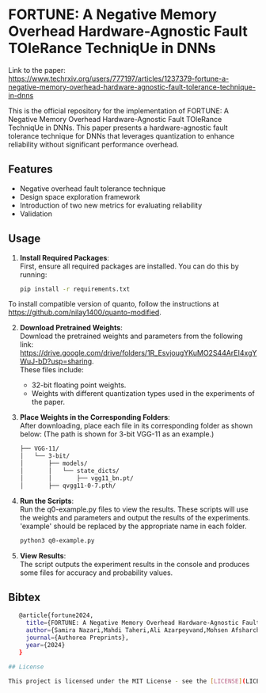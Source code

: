 # FORTUNE: A Negative Memory Overhead Hardware-Agnostic Fault TOleRance TechniqUe in DNNs

Link to the paper:     
https://www.techrxiv.org/users/777197/articles/1237379-fortune-a-negative-memory-overhead-hardware-agnostic-fault-tolerance-technique-in-dnns

This is the official repository for the implementation of FORTUNE: A Negative Memory Overhead Hardware-Agnostic Fault TOleRance TechniqUe in DNNs. This paper presents a hardware-agnostic fault tolerance technique for DNNs that leverages quantization to enhance reliability without significant performance overhead.

## Features
- Negative overhead fault tolerance technique
- Design space exploration framework
- Introduction of two new metrics for evaluating reliability
- Validation


## Usage

1. **Install Required Packages**:  
   First, ensure all required packages are installed. You can do this by running:

   ```bash
   pip install -r requirements.txt

To install compatible version of quanto, follow the instructions at https://github.com/nilay1400/quanto-modified.

2. **Download Pretrained Weights**:    
   Download the pretrained weights and parameters from the following link: https://drive.google.com/drive/folders/1R_EsvjougYKuMO2S44ArEI4xgYWuJ-bD?usp=sharing.    
   These files include:

   - 32-bit floating point weights.
   - Weights with different quantization types used in the experiments of the paper.

3. **Place Weights in the Corresponding Folders**:   
   After downloading, place each file in its corresponding folder as shown below:
   (The path is shown for 3-bit VGG-11 as an example.)   

   ```bash
   ├── VGG-11/
   │   └── 3-bit/
   │       ├── models/
   │       │   └── state_dicts/
   │       │       ├── vgg11_bn.pt/
   │       ├── qvgg11-0-7.pth/

5. **Run the Scripts**:   
   Run the q0-example.py files to view the results.  These scripts will use the weights and parameters and output the results of the experiments. 'example' should be replaced by the appropriate name in each folder.     

   ```bash
   python3 q0-example.py

6. **View Results**:   
   The script outputs the experiment results in the console and produces some files for accuracy and probability values.

## Bibtex
   ```bash
      @article{fortune2024,
        title={FORTUNE: A Negative Memory Overhead Hardware-Agnostic Fault TOleRance TechniqUe in DNNse},
        author={Samira Nazari,Mahdi Taheri,Ali Azarpeyvand,Mohsen Afsharchi,Tara Ghasempouri,Christian Herglotz,Masoud Daneshtalab,Maksim                      Jenihhin},
        journal={Authorea Preprints},
        year={2024}
      }    

## License

This project is licensed under the MIT License - see the [LICENSE](LICENSE) file for details.

